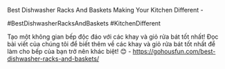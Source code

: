 Best Dishwasher Racks And Baskets Making Your Kitchen Different - 

#BestDishwasherRacksAndBaskets #KitchenDifferent 

Tạo một không gian bếp độc đáo với các khay và giỏ rửa bát tốt nhất! Đọc bài viết của chúng tôi để biết thêm về các khay và giỏ rửa bát tốt nhất để làm cho bếp của bạn trở nên khác biệt! 😊 - https://gohousfun.com/best-dishwasher-racks-and-baskets/
